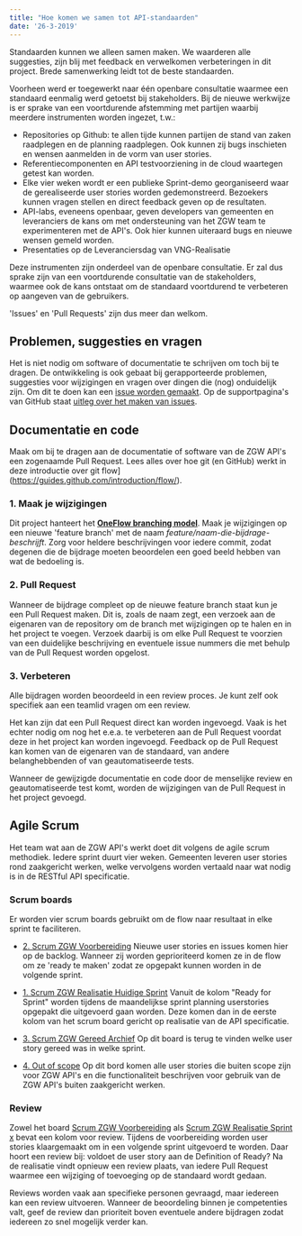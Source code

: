 ```yaml
---
title: "Hoe komen we samen tot API-standaarden"
date: '26-3-2019'
---
```


Standaarden kunnen we alleen samen maken. We waarderen alle suggesties, zijn
blij met feedback en verwelkomen verbeteringen in dit project. Brede
samenwerking leidt tot de beste standaarden. 

Voorheen werd er toegewerkt naar één openbare consultatie waarmee een standaard eenmalig werd getoetst bij stakeholders. Bij de nieuwe werkwijze is er sprake van een voortdurende afstemming met partijen waarbij meerdere instrumenten worden ingezet, t.w.:

- Repositories op Github: te allen tijde kunnen partijen de stand van zaken raadplegen en de planning raadplegen. Ook kunnen zij bugs inschieten en wensen aanmelden in de vorm van user stories.
- Referentiecomponenten en API testvoorziening in de cloud waartegen getest kan worden.
- Elke vier weken wordt er een publieke Sprint-demo georganiseerd waar de gerealiseerde user stories worden gedemonstreerd. Bezoekers kunnen vragen stellen en direct feedback geven op de resultaten.
- API-labs, eveneens openbaar, geven developers van gemeenten en leveranciers de kans om met ondersteuning van het ZGW team te experimenteren met de API's. Ook hier kunnen uiteraard bugs en nieuwe wensen gemeld worden.
- Presentaties op de Leveranciersdag van VNG-Realisatie

Deze instrumenten zijn onderdeel van de openbare consultatie. Er zal dus sprake zijn van een voortdurende consultatie van de stakeholders, waarmee ook de kans ontstaat om de standaard voortdurend te verbeteren op aangeven van de gebruikers.

'Issues' en 'Pull Requests' zijn dus meer dan welkom.


## Problemen, suggesties en vragen

Het is niet nodig om software of documentatie te schrijven om toch bij te
dragen. De ontwikkeling is ook gebaat bij gerapporteerde problemen, suggesties
voor wijzigingen en vragen over dingen die (nog) onduidelijk zijn. Om dit te
doen kan een
[issue worden gemaakt](https://github.com/VNG-Realisatie/gemma-zaken/issues).
Op de supportpagina's van GitHub staat
[uitleg over het maken van issues](https://help.github.com/articles/creating-an-issue/).


## Documentatie en code

Maak om bij te dragen aan de documentatie of software van de ZGW API's een
zogenaamde Pull Request. Lees alles over hoe git (en GitHub) werkt in deze
introductie over git flow](https://guides.github.com/introduction/flow/).

### 1. Maak je wijzigingen

Dit project hanteert het
**[OneFlow branching model](http://endoflineblog.com/oneflow-a-git-branching-model-and-workflow)**.
Maak je wijzigingen op een nieuwe 'feature branch' met de naam
*feature/naam-die-bijdrage-beschrijft*. Zorg voor heldere beschrijvingen voor
iedere commit, zodat degenen die de bijdrage moeten beoordelen een goed beeld
hebben van wat de bedoeling is.

### 2. Pull Request

Wanneer de bijdrage compleet op de nieuwe feature branch staat kun je een Pull
Request maken. Dit is, zoals de naam zegt, een verzoek aan de eigenaren van de
repository om de branch met wijzigingen op te halen en in het project te
voegen. Verzoek daarbij is om elke Pull Request te voorzien van een duidelijke
beschrijving en eventuele issue nummers die met behulp van de Pull Request
worden opgelost.

### 3. Verbeteren

Alle bijdragen worden beoordeeld in een review proces. Je kunt zelf ook
specifiek aan een teamlid vragen om een review.

Het kan zijn dat een Pull Request direct kan worden ingevoegd. Vaak is het
echter nodig om nog het e.e.a. te verbeteren aan de Pull Request voordat deze
in het project kan worden ingevoegd. Feedback op de Pull Request kan komen van
de eigenaren van de standaard, van andere belanghebbenden of van
geautomatiseerde tests.

Wanneer de gewijzigde documentatie en code door de menselijke review en
geautomatiseerde test komt, worden de wijzigingen van de Pull Request in het
project gevoegd.


## Agile Scrum

Het team wat aan de ZGW API's werkt doet dit volgens de agile scrum methodiek.
Iedere sprint duurt vier weken. Gemeenten leveren user stories rond zaakgericht 
werken, welke vervolgens worden vertaald naar wat nodig is in de RESTful API 
specificatie.

### Scrum boards
Er worden vier scrum boards gebruikt om de flow naar resultaat in elke sprint
te faciliteren.

- [2. Scrum ZGW Voorbereiding](https://github.com/VNG-Realisatie/gemma-zaken/projects/1)
  Nieuwe user stories en issues komen hier op de backlog. Wanneer zij worden
  geprioriteerd komen ze in de flow om ze 'ready te maken' zodat ze opgepakt
  kunnen worden in de volgende sprint.

- [1. Scrum ZGW Realisatie Huidige Sprint](https://github.com/VNG-Realisatie/gemma-zaken/projects/3)
  Vanuit de kolom "Ready for Sprint" worden tijdens de maandelijkse sprint
  planning userstories opgepakt die uitgevoerd gaan worden. Deze komen dan in
  de eerste kolom van het scrum board gericht op realisatie van de API
  specificatie.

- [3. Scrum ZGW Gereed Archief](https://github.com/VNG-Realisatie/gemma-zaken/projects/4)
  Op dit board is terug te vinden welke user story gereed was in welke sprint.

- [4. Out of scope](https://github.com/VNG-Realisatie/gemma-zaken/projects/2)
  Op dit bord komen alle user stories die buiten scope zijn voor ZGW API's en die functionaliteit beschrijven voor gebruik van de ZGW API's buiten zaakgericht werken. 
  
### Review

Zowel het board
[Scrum ZGW Voorbereiding](https://github.com/VNG-Realisatie/gemma-zaken/projects/1)
als
[Scrum ZGW Realisatie Sprint x](https://github.com/VNG-Realisatie/gemma-zaken/projects/3)
bevat een kolom voor review. Tijdens de voorbereiding worden user stories
klaargemaakt om in een volgende sprint uitgevoerd te worden. Daar hoort een
review bij: voldoet de user story aan de Definition of Ready? Na de realisatie
vindt opnieuw een review plaats, van iedere Pull Request waarmee een wijziging
of toevoeging op de standaard wordt gedaan.

Reviews worden vaak aan specifieke personen gevraagd, maar iedereen kan een
review uitvoeren. Wanneer de beoordeling binnen je competenties valt, geef de
review dan prioriteit boven eventuele andere bijdragen zodat iedereen zo snel
mogelijk verder kan.
